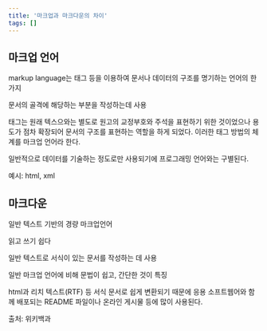 ```yaml
---
title: '마크업과 마크다운의 차이'
tags: []
---
```


## 마크업 언어

markup language는 태그 등을 이용하여 문서나 데이터의 구조를 명기하는 언어의 한가지

문서의 골격에 해당하는 부분을 작성하는데 사용

태그는 원래 텍스으와는 별도로 원고의 교정부호와 주석을 표현하기 위한 것이었으나 용도가 점차 확장되어 문서의 구조를 표현하는 역할을 하게 되었다. 이러한 태그 방법의 체계를 마크업 언어라 한다.

일반적으로 데이터를 기술하는 정도로만 사용되기에 프로그래밍 언어와는 구별된다.

예시: html, xml

## 마크다운

일반 텍스트 기반의 경량 마크업언어

읽고 쓰기 쉽다

일반 텍스트로 서식이 있는 문서를 작성하는 데 사용

일반 마크업 언어에 비해 문법이 쉽고, 간단한 것이 특징

html과 리치 텍스트(RTF) 등 서식 문서로 쉽게 변환되기 때문에 응용 소프트웹어와 함께 배포되는 README 파일이나 온라인 게시물 등에 많이 사용된다.

출처: 위키백과
